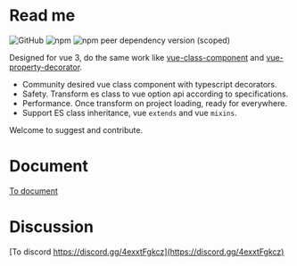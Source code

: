 # Read me

![GitHub](https://img.shields.io/github/license/facing-dev/vue-facing-decorator) ![npm](https://img.shields.io/npm/v/vue-facing-decorator) ![npm peer dependency version (scoped)](https://img.shields.io/npm/dependency-version/vue-facing-decorator/peer/vue)

Designed for vue 3, do the same work like [vue-class-component](https://github.com/vuejs/vue-class-component) and [vue-property-decorator](https://github.com/kaorun343/vue-property-decorator).

* Community desired vue class component with typescript decorators.
* Safety. Transform es class to vue option api according to specifications.
* Performance. Once transform on project loading, ready for everywhere.
* Support ES class inheritance, vue `extends` and vue `mixins`.


Welcome to suggest and contribute.

# Document

[To document](https://facing-dev.github.io/vue-facing-decorator/#/)

# Discussion

[To discord https://discord.gg/4exxtFgkcz](https://discord.gg/4exxtFgkcz)